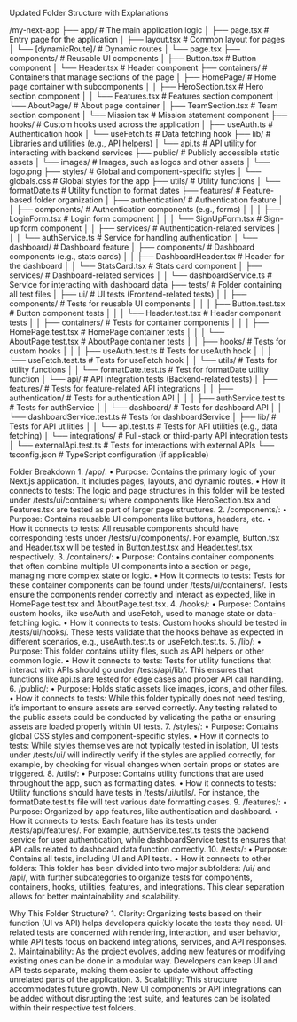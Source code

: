 Updated Folder Structure with Explanations

/my-next-app
├── app/                            # The main application logic
│   ├── page.tsx                    # Entry page for the application
│   ├── layout.tsx                  # Common layout for pages
│   └── [dynamicRoute]/              # Dynamic routes
│       └── page.tsx
├── components/                     # Reusable UI components
│   ├── Button.tsx                  # Button component
│   └── Header.tsx                  # Header component
├── containers/                     # Containers that manage sections of the page
│   ├── HomePage/                   # Home page container with subcomponents
│   │   ├── HeroSection.tsx         # Hero section component
│   │   └── Features.tsx            # Features section component
│   └── AboutPage/                  # About page container
│       ├── TeamSection.tsx         # Team section component
│       └── Mission.tsx             # Mission statement component
├── hooks/                          # Custom hooks used across the application
│   ├── useAuth.ts                  # Authentication hook
│   └── useFetch.ts                 # Data fetching hook
├── lib/                            # Libraries and utilities (e.g., API helpers)
│   └── api.ts                      # API utility for interacting with backend services
├── public/                         # Publicly accessible static assets
│   └── images/                     # Images, such as logos and other assets
│       └── logo.png
├── styles/                         # Global and component-specific styles
│   └── globals.css                 # Global styles for the app
├── utils/                          # Utility functions
│   └── formatDate.ts               # Utility function to format dates
├── features/                       # Feature-based folder organization
│   ├── authentication/             # Authentication feature
│   │   ├── components/             # Authentication components (e.g., forms)
│   │   │   ├── LoginForm.tsx       # Login form component
│   │   │   └── SignUpForm.tsx      # Sign-up form component
│   │   ├── services/               # Authentication-related services
│   │   │   └── authService.ts      # Service for handling authentication
│   └── dashboard/                  # Dashboard feature
│       ├── components/             # Dashboard components (e.g., stats cards)
│       │   ├── DashboardHeader.tsx # Header for the dashboard
│       │   └── StatsCard.tsx       # Stats card component
│       ├── services/               # Dashboard-related services
│       │   └── dashboardService.ts # Service for interacting with dashboard data
├── tests/                          # Folder containing all test files
│   ├── ui/                         # UI tests (Frontend-related tests)
│   │   ├── components/             # Tests for reusable UI components
│   │   │   ├── Button.test.tsx     # Button component tests
│   │   │   └── Header.test.tsx     # Header component tests
│   │   ├── containers/             # Tests for container components
│   │   │   ├── HomePage.test.tsx   # HomePage container tests
│   │   │   └── AboutPage.test.tsx  # AboutPage container tests
│   │   ├── hooks/                  # Tests for custom hooks
│   │   │   ├── useAuth.test.ts     # Tests for useAuth hook
│   │   │   └── useFetch.test.ts    # Tests for useFetch hook
│   │   └── utils/                  # Tests for utility functions
│   │       └── formatDate.test.ts  # Test for formatDate utility function
│   └── api/                        # API integration tests (Backend-related tests)
│       ├── features/               # Tests for feature-related API integrations
│       │   ├── authentication/    # Tests for authentication API
│       │   │   ├── authService.test.ts  # Tests for authService
│       │   └── dashboard/          # Tests for dashboard API
│       │       └── dashboardService.test.ts # Tests for dashboardService
│       ├── lib/                    # Tests for API utilities
│       │   └── api.test.ts         # Tests for API utilities (e.g., data fetching)
│       └── integrations/           # Full-stack or third-party API integration tests
│           └── externalApi.test.ts # Tests for interactions with external APIs
└── tsconfig.json                   # TypeScript configuration (if applicable)

Folder Breakdown
	1.	/app/:
	•	Purpose: Contains the primary logic of your Next.js application. It includes pages, layouts, and dynamic routes.
	•	How it connects to tests: The logic and page structures in this folder will be tested under /tests/ui/containers/ where components like HeroSection.tsx and Features.tsx are tested as part of larger page structures.
	2.	/components/:
	•	Purpose: Contains reusable UI components like buttons, headers, etc.
	•	How it connects to tests: All reusable components should have corresponding tests under /tests/ui/components/. For example, Button.tsx and Header.tsx will be tested in Button.test.tsx and Header.test.tsx respectively.
	3.	/containers/:
	•	Purpose: Contains container components that often combine multiple UI components into a section or page, managing more complex state or logic.
	•	How it connects to tests: Tests for these container components can be found under /tests/ui/containers/. Tests ensure the components render correctly and interact as expected, like in HomePage.test.tsx and AboutPage.test.tsx.
	4.	/hooks/:
	•	Purpose: Contains custom hooks, like useAuth and useFetch, used to manage state or data-fetching logic.
	•	How it connects to tests: Custom hooks should be tested in /tests/ui/hooks/. These tests validate that the hooks behave as expected in different scenarios, e.g., useAuth.test.ts or useFetch.test.ts.
	5.	/lib/:
	•	Purpose: This folder contains utility files, such as API helpers or other common logic.
	•	How it connects to tests: Tests for utility functions that interact with APIs should go under /tests/api/lib/. This ensures that functions like api.ts are tested for edge cases and proper API call handling.
	6.	/public/:
	•	Purpose: Holds static assets like images, icons, and other files.
	•	How it connects to tests: While this folder typically does not need testing, it’s important to ensure assets are served correctly. Any testing related to the public assets could be conducted by validating the paths or ensuring assets are loaded properly within UI tests.
	7.	/styles/:
	•	Purpose: Contains global CSS styles and component-specific styles.
	•	How it connects to tests: While styles themselves are not typically tested in isolation, UI tests under /tests/ui/ will indirectly verify if the styles are applied correctly, for example, by checking for visual changes when certain props or states are triggered.
	8.	/utils/:
	•	Purpose: Contains utility functions that are used throughout the app, such as formatting dates.
	•	How it connects to tests: Utility functions should have tests in /tests/ui/utils/. For instance, the formatDate.test.ts file will test various date formatting cases.
	9.	/features/:
	•	Purpose: Organized by app features, like authentication and dashboard.
	•	How it connects to tests: Each feature has its tests under /tests/api/features/. For example, authService.test.ts tests the backend service for user authentication, while dashboardService.test.ts ensures that API calls related to dashboard data function correctly.
	10.	/tests/:
	•	Purpose: Contains all tests, including UI and API tests.
	•	How it connects to other folders: This folder has been divided into two major subfolders: /ui/ and /api/, with further subcategories to organize tests for components, containers, hooks, utilities, features, and integrations. This clear separation allows for better maintainability and scalability.

Why This Folder Structure?
	1.	Clarity: Organizing tests based on their function (UI vs API) helps developers quickly locate the tests they need. UI-related tests are concerned with rendering, interaction, and user behavior, while API tests focus on backend integrations, services, and API responses.
	2.	Maintainability: As the project evolves, adding new features or modifying existing ones can be done in a modular way. Developers can keep UI and API tests separate, making them easier to update without affecting unrelated parts of the application.
	3.	Scalability: This structure accommodates future growth. New UI components or API integrations can be added without disrupting the test suite, and features can be isolated within their respective test folders.
